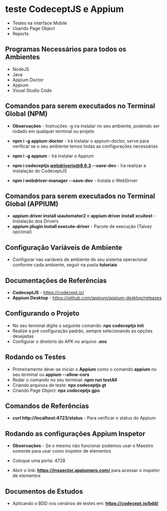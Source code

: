 # teste CodeceptJS e Appium

* Testes na interface Mobile
* Usando Page Object
* Reports

## Programas Necessários para todos os Ambientes

* NodeJS
* Java
* Appium Doctor
* Appium
* Visual Studio Code

## Comandos para serem executados no Terminal Global (NPM)

* **Observações** - Instruções -g ira instalar no seu ambiente, podendo ser rodado em qualquer terminal ou projeto

* **npm i -g appium-doctor** - Irá instalar o appium-doctor, serve para verificar se o seu ambiente temos todas as configurações necessárias
* **npm i -g appium** - Irá instalar o Appium
* **npm i codeceptjs webdriverio@8.6.3 --save-dev** - Ira realizar a instalação do CodeceptJS
* **npm i webdriver-manager --save-dev** - Instala o WebDriver

## Comandos para serem executados no Terminal Global (APPIUM)

* **appium driver install uiautomator2** e **appium driver install xcuitest** - Instalação dos Drivers
* **appium plugin install execute-driver** - Pacote de execução (Talvez opcional)

## Configuração Variáveis de Ambiente

* Configurar nas variáveis de ambiente do seu sistema operacional conforme cada ambiente, seguir na pasta **tutoriais**

## Documentações de Referências

* **CodeceptJS** - https://codecept.io/
* **Appium Desktop** - https://github.com/appium/appium-desktop/releases

## Configurando o Projeto

* No seu terminal digite o seguinte comando: **npx codeceptjs init**
* Realize a pré configuração padrão, sempre selecionando as opções desejadas
* Configurar o diretório do APK no arquivo **.env**

## Rodando os Testes

* Primeiramente deve-se iniciar o **Appium** como o comando **appium** no seu terminal ou **appium --allow-cors**
* Rodar o comando no seu terminal: **npm run testAll**
* Criando arquivos de teste: **npx codeceptjs gt**
* Criando Page Object: **npx codeceptjs gpo**

## Comandos de Referências

* **curl http://localhost:4723/status** - Para verificar o status do Appium

## Rodando as configurações Appium Inspetor

* **Observações** - Se o mesmo não funcionar podemos usar o Maestro somente para usar como inspetor de elementos

* Coloque uma porta: 4728
* Abrir o link: **https://inspector.appiumpro.com/** para acessar o inspetor de elementos

## Documentos de Estudos

* Aplicando o BDD nos cenários de testes em: **https://codecept.io/bdd/**
